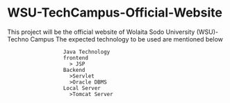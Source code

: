 # WSU-TechCampus-Official-Website
This project will be the official website of Wolaita Sodo University (WSU)-Techno Campus 
The expected technology to be used are mentioned below

                      Java Technology
                      frontend
                        > JSP
                      Backend
                        >Servlet
                        >Oracle DBMS
                      Local Server
                        >Tomcat Server
